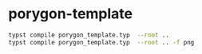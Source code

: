 # porygon-template

```sh
typst compile porygon_template.typ  --root ..
typst compile porygon_template.typ  --root .. -f png
```
